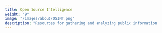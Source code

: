 ```yaml
---
title: Open Source Intelligence
weight: "9"
image: "/images/about/OSINT.png"
description: "Resources for gathering and analyzing public information."
---
```

